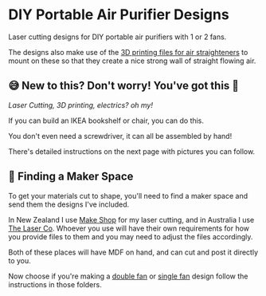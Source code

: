 # DIY Portable Air Purifier Designs

Laser cutting designs for DIY portable air purifiers with 1 or 2 fans.

The designs also make use of the [3D printing files for air straighteners](https://github.com/chrisjensen/air-straightener/tree/main) to mount on these so that they create a nice strong wall of straight flowing air.

## 😅 New to this? Don't worry! You've got this 🙌

_Laser Cutting, 3D printing, electrics? oh my!_

If you can build an IKEA bookshelf or chair, you can do this.

You don't even need a screwdriver, it can all be assembled by hand!

There's detailed instructions on the next page with pictures you can follow.

## 🔨 Finding a Maker Space

To get your materials cut to shape, you'll need to find a maker space and send them the designs I've included.

In New Zealand I use [Make Shop](https://www.makeshop.co.nz/) for my laser cutting, and in Australia I use [The Laser Co](https://thelaserco.com/). Whoever you use will have their own requirements for how you provide files to them and you may need to adjust the files accordingly.

Both of these places will have MDF on hand, and can cut and post it directly to you.

Now choose if you're making a [double fan](./double-fan/) or [single fan](./single-fan) design  follow the instructions in those folders.
